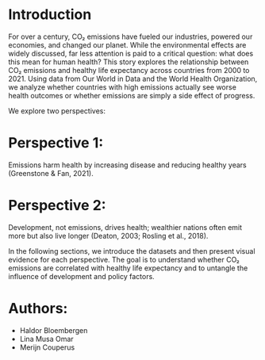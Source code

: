# Introduction 
For over a century, CO₂ emissions have fueled our industries, powered our economies, and changed our planet. While the environmental effects are widely discussed, far less attention is paid to a critical question: what does this mean for human health?
This story explores the relationship between CO₂ emissions and healthy life expectancy across countries from 2000 to 2021. Using data from Our World in Data and the World Health Organization, we analyze whether countries with high emissions actually see worse health outcomes or whether emissions are simply a side effect of progress.

We explore two perspectives:

# Perspective 1: 
Emissions harm health by increasing disease and reducing healthy years (Greenstone & Fan, 2021).

# Perspective 2:
Development, not emissions, drives health; wealthier nations often emit more but also live longer (Deaton, 2003; Rosling et al., 2018).

In the following sections, we introduce the datasets and then present visual evidence for each perspective. The goal is to understand whether CO₂ emissions are correlated with healthy life expectancy and to untangle the influence of development and policy factors.


# Authors:
- Haldor Bloembergen
- Lina Musa Omar
- Merijn Couperus